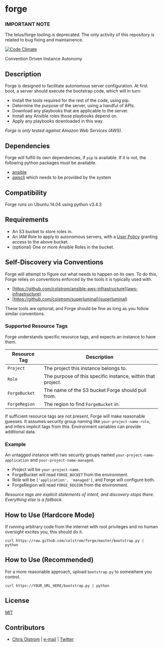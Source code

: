 # forge

### IMPORTANT NOTE
The telus/forge tooling is deprecated.
The only activity of this repository is related to bug fixing and maintainence.

[![Code Climate](https://codeclimate.com/github/telusdigital/forge/badges/gpa.svg)](https://codeclimate.com/github/telusdigital/forge)

Convention Driven Instance Autonomy

## Description

Forge is designed to facilitate autonomous server configuration. At first boot, a server should execute the bootstrap code, which will in turn:

* Install the tools required for the rest of the code, using pip.
* Determine the purpose of the server, using a handful of APIs.
* Download any playbooks that are applicable to the server.
* Install any Ansible roles those playbooks depend on.
* Apply any playbooks downloaded in this way.

_Forge is only tested against Amazon Web Services (AWS)._

## Dependencies

Forge will fulfill its own dependencies, if `pip` is available. If it is not, the following python packages must be available.

* [ansible](https://github.com/ansible/ansible/)
* [awscli](https://aws.amazon.com/cli/) which needs to be provided by the system

## Compatibility

Forge runs on Ubuntu 14.04 using python v3.4.3

## Requirements

* An S3 bucket to store roles in.
* An IAM Role to apply to autonomous servers, with a [User Policy](https://github.com/colstrom/forge/blob/master/examples/policy.json) granting access to the above bucket.
* (optional) One or more Ansible Roles in the bucket.

## Self-Discovery via Conventions

Forge will attempt to figure out what needs to happen on its own. To do this, Forge relies on conventions enforced by the tools it is typically used with.

* [https://github.com/colstrom/ansible-aws-infrastructure](aws-infrastructure)
* [https://github.com/colstrom/superluminal](superluminal)

These tools are optional, and Forge should be fine as long as you follow similar conventions.

### Supported Resource Tags

Forge understands specific resource tags, and expects an instance to have them.

| Resource Tag  | Description
|---------------|------------
| `Project`     | The project this instance belongs to.
| `Role`        | The purpose of this specific instance, within that project.
| `ForgeBucket` | The name of the S3 bucket Forge should pull from.
| `ForgeRegion` | The region to find `ForgeBucket` in.

If sufficient resource tags are not present, Forge will make reasonable guesses. It assumes security group naming like `your-project-name-role`, and infers implicit tags from this. Environment variables can provide additional data.


### Example

An untagged instance with two security groups named `your-project-name-application` and  `your-project-name-managed`.

* Project will be `your-project-name`.
* ForgeBucket will read `FORGE_BUCKET` from the environment.
* Role will be `['application', 'managed']`, and Forge will configure both.
* ForgeRegion will read `FORGE_REGION` from the environment.

_Resource tags are explicit statements of intent, and discovery stops there. Everything else is a fallback._

## How to Use (Hardcore Mode)

If running arbitrary code from the internet with root privileges and no human oversight excites you, this should do it.

```
curl https://raw.github.com/colstrom/forge/master/bootstrap.py | python
```

## How to Use (Recommended)

For a more reasonable approach, upload ```bootstrap.py``` to somewhere you control.

```
curl https://YOUR_URL_HERE/bootstrap.py | python
```

## License

[MIT](https://tldrlegal.com/license/mit-license)

## Contributors

* [Chris Olstrom](https://colstrom.github.io/) | [e-mail](mailto:chris@olstrom.com) | [Twitter](https://twitter.com/ChrisOlstrom)
